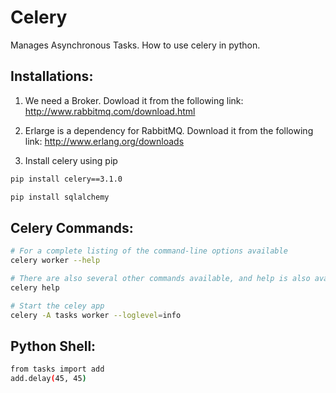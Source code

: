 # Celery
Manages Asynchronous Tasks. How to use celery in python.

## Installations:
1. We need a Broker. Dowload it from the following link:
http://www.rabbitmq.com/download.html

2. Erlarge is a dependency for RabbitMQ. Download it from the following link:
http://www.erlang.org/downloads

3. Install celery using pip 
```bash
pip install celery==3.1.0

pip install sqlalchemy
```

## Celery Commands:
```bash
# For a complete listing of the command-line options available
celery worker --help

# There are also several other commands available, and help is also available
celery help

# Start the celey app
celery -A tasks worker --loglevel=info
```

## Python Shell:
```bash
from tasks import add
add.delay(45, 45)

```

